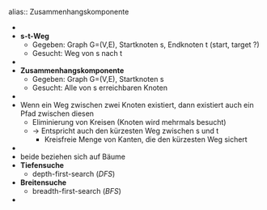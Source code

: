 alias:: Zusammenhangskomponente

-
- **s-t-Weg**
	- Gegeben: Graph G=(V,E), Startknoten s, Endknoten t (start, target ?)
	- Gesucht: Weg von s nach t
-
- **Zusammenhangskomponente**
	- Gegeben: Graph G=(V,E), Startknoten s
	- Gesucht: Alle von s erreichbaren Knoten
-
- Wenn ein Weg zwischen zwei Knoten existiert, dann existiert auch ein Pfad zwischen diesen
	- Eliminierung von Kreisen (Knoten wird mehrmals besucht)
	- -> Entspricht auch den kürzesten Weg zwischen s und t
		- Kreisfreie Menge von Kanten, die den kürzesten Weg sichert
-
- beide beziehen sich auf Bäume
- **Tiefensuche**
	- depth-first-search (*DFS*)
- **Breitensuche**
	- breadth-first-search (*BFS*)
-